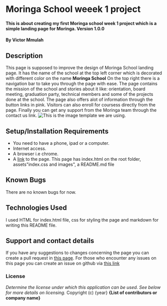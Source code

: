 # Moringa School weeek 1 project
#### This is about creating my first Moringa school week 1 project which is a simple landing page for Moringa. Version 1.0.0
#### By **Victor Mmulah**
## Description
This page is supposed to improve the design of Moringa School landing page. It has the name of the school at the top left corner which is decorated with different color on the name **Moringa School** On the top right there is a navigation bar to take you through the page with ease. The page contains the mission of the school and stories about it like: orientation, board meeting, graduation party, technical members and some of the projects done at the school. The page also offers alot of information through the button links in pink. Visitors can also enroll for coursess directly from the page. Finally you can get any support from the Moringa team through the contact us link.
![This is the image template we are using.](/assets/images/School%20Landing%20Page.png)
## Setup/Installation Requirements
* You need to have a phone, ipad or a computer.
* Internet access.
* A browser i.e chrome.
* A [link](https://mmulahvictor.github.io/moringaschool_week1_project/) to the page.
This page has index.html on the root folder, assets"index.css and images", a README.md file
## Known Bugs
There are no known bugs for now.
## Technologies Used
I used HTML for index.html file, css for styling the page and markdown for writing this README file.
## Support and contact details
If you have any suggestions to changes concerning the page you can create a pull request in [this page](https://github.com/mmulahvictor/moringaschool_week1_project/pulls).
For those who encounter any issues on this page you can create an issue on github via [this link](https://github.com/mmulahvictor/moringaschool_week1_project/issues)

### License
*Determine the license under which this application can be used.  See below for more details on licensing.*
Copyright (c) {year} **{List of contributors or company name}**
  
